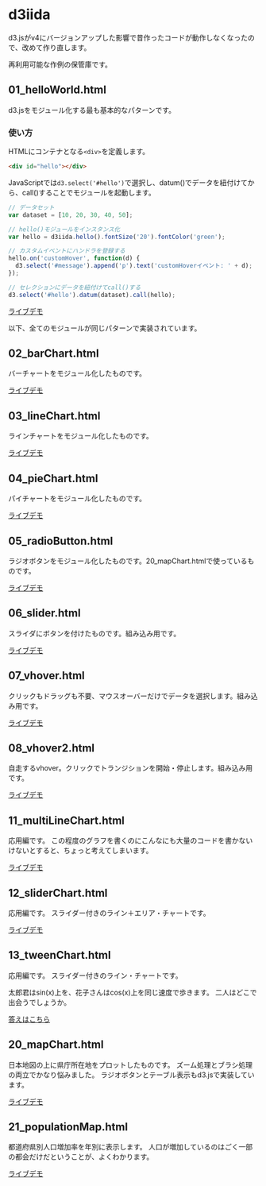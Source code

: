 # d3iida

d3.jsがv4にバージョンアップした影響で昔作ったコードが動作しなくなったので、改めて作り直します。

再利用可能な作例の保管庫です。


## 01_helloWorld.html

d3.jsをモジュール化する最も基本的なパターンです。

### 使い方

HTMLにコンテナとなる```<div>```を定義します。

```html
<div id="hello"></div>
```

JavaScriptでは```d3.select('#hello')```で選択し、datum()でデータを紐付けてから、call()することでモジュールを起動します。

```js
// データセット
var dataset = [10, 20, 30, 40, 50];

// hello()モジュールをインスタンス化
var hello = d3iida.hello().fontSize('20').fontColor('green');

// カスタムイベントにハンドラを登録する
hello.on('customHover', function(d) {
  d3.select('#message').append('p').text('customHoverイベント: ' + d);
});

// セレクションにデータを紐付けてcall()する
d3.select('#hello').datum(dataset).call(hello);
```

[ライブデモ](https://takamitsu-iida.github.io/d3iida/01_helloWorld)


以下、全てのモジュールが同じパターンで実装されています。


## 02_barChart.html

バーチャートをモジュール化したものです。

[ライブデモ](https://takamitsu-iida.github.io/d3iida/02_barChart.html)


## 03_lineChart.html

ラインチャートをモジュール化したものです。

[ライブデモ](https://takamitsu-iida.github.io/d3iida/03_lineChart.html)


## 04_pieChart.html

パイチャートをモジュール化したものです。

[ライブデモ](https://takamitsu-iida.github.io/d3iida/04_pieChart.html)


## 05_radioButton.html

ラジオボタンをモジュール化したものです。20_mapChart.htmlで使っているものです。

[ライブデモ](https://takamitsu-iida.github.io/d3iida/05_radioButton.html)


## 06_slider.html

スライダにボタンを付けたものです。組み込み用です。

[ライブデモ](https://takamitsu-iida.github.io/d3iida/06_slider.html)


## 07_vhover.html

クリックもドラッグも不要、マウスオーバーだけでデータを選択します。組み込み用です。

[ライブデモ](https://takamitsu-iida.github.io/d3iida/07_vhover.html)


## 08_vhover2.html

自走するvhover。クリックでトランジションを開始・停止します。組み込み用です。

[ライブデモ](https://takamitsu-iida.github.io/d3iida/08_vhover2.html)


## 11_multiLineChart.html

応用編です。
この程度のグラフを書くのにこんなにも大量のコードを書かないけないとすると、ちょっと考えてしまいます。

[ライブデモ](https://takamitsu-iida.github.io/d3iida/11_multiLineChart.html)


## 12_sliderChart.html

応用編です。
スライダー付きのライン＋エリア・チャートです。

[ライブデモ](https://takamitsu-iida.github.io/d3iida/12_sliderChart.html)


## 13_tweenChart.html

応用編です。
スライダー付きのライン・チャートです。

太郎君はsin(x)上を、花子さんはcos(x)上を同じ速度で歩きます。
二人はどこで出会うでしょうか。

[答えはこちら](https://takamitsu-iida.github.io/d3iida/13_tweenChart.html)


## 20_mapChart.html

日本地図の上に県庁所在地をプロットしたものです。
ズーム処理とブラシ処理の両立でかなり悩みました。
ラジオボタンとテーブル表示もd3.jsで実装しています。

[ライブデモ](https://takamitsu-iida.github.io/d3iida/20_mapChart.html)


## 21_populationMap.html

都道府県別人口増加率を年別に表示します。
人口が増加しているのはごく一部の都会だけだということが、よくわかります。

[ライブデモ](https://takamitsu-iida.github.io/d3iida/21_populationMap.html)
